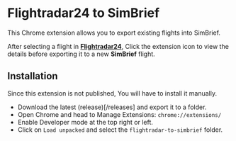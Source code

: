 # Flightradar24 to SimBrief

This Chrome extension allows you to export existing flights into SimBrief.

After selecting a flight in [**Flightradar24**](https://www.flightradar24.com/), Click the extension icon to view the details before exporting it to a new **SimBrief** flight.

## Installation
Since this extension is not published, You will have to install it manually.

* Download the latest (release)[/releases] and export it to a folder.
* Open Chrome and head to Manage Extensions: `chrome://extensions/`
* Enable Developer mode at the top right or left.
* Click on `Load unpacked` and select the `flightradar-to-simbrief` folder.